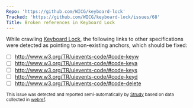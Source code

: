 ```yaml
---
Repo: 'https://github.com/WICG/keyboard-lock'
Tracked: 'https://github.com/WICG/keyboard-lock/issues/68'
Title: Broken references in Keyboard Lock
---
```


While crawling [Keyboard Lock](https://wicg.github.io/keyboard-lock/), the following links to other specifications were detected as pointing to non-existing anchors, which should be fixed:
* [ ] http://www.w3.org/TR/uievents-code/#code-keyw
* [ ] http://www.w3.org/TR/uievents-code/#code-keya
* [ ] http://www.w3.org/TR/uievents-code/#code-keys
* [ ] http://www.w3.org/TR/uievents-code/#code-keyd
* [ ] http://www.w3.org/TR/uievents-code/#code-delete

<sub>This issue was detected and reported semi-automatically by [Strudy](https://github.com/w3c/strudy/) based on data collected in [webref](https://github.com/w3c/webref/).</sub>
